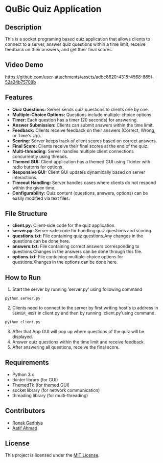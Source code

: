 # QuBic Quiz Application

## Description
This is a socket programing based quiz application that allows clients to connect to a server, answer quiz questions within a time limit, receive feedback on their answers, and get their final scores.

## Video Demo

https://github.com/user-attachments/assets/adbc8620-4315-4568-865f-52a24b75708b

## Features
- **Quiz Questions:** Server sends quiz questions to clients one by one.
- **Multiple-Choice Options:** Questions include multiple-choice options.
- **Timer:** Each question has a timer (20 seconds) for answering.
- **Answer Submission:** Clients can submit answers within the time limit.
- **Feedback:** Clients receive feedback on their answers (Correct, Wrong, or Time's Up).
- **Scoring:** Server keeps track of client scores based on correct answers.
- **Final Score:** Clients receive their final scores at the end of the quiz.
- **Multi-threading:** Server handles multiple client connections concurrently using threads.
- **Themed GUI:** Client application has a themed GUI using Tkinter with radio buttons for options.
- **Responsive GUI:** Client GUI updates dynamically based on server interactions.
- **Timeout Handling:** Server handles cases where clients do not respond within the given time.
- **Configurability:** Quiz content (questions, answers, options) can be easily modified via text files.

## File Structure
- **client.py:** Client-side code for the quiz application.
- **server.py:** Server-side code for handling quiz questions and scoring.
- **questions.txt:** File containing quiz questions.Any changes in the questions can be done here.
- **answers.txt:** File containing correct answers corresponding to questions.Changes in the answers can be done through this file.
- **options.txt:** File containing multiple-choice options for questions.Xhanges in the options can be done here.

## How to Run
1. Start the server by running 'server.py' using following command

```bash
python server.py
```

2. Clients need to connect to the server by first writing host's ip address in ```SERVER_HOST``` in client.py and then by running 'client.py'using command.

```bash
python client.py
```

3. After that App GUI will pop up where questions of the quiz will be displayed.
4. Answer quiz questions within the time limit and receive feedback.
5. After answering all questions, receive the final score.

## Requirements
- Python 3.x
- tkinter library (for GUI)
- ThemedTk (for themed GUI)
- socket library (for network communication)
- threading library (for multi-threading)

## Contributors
- [Ronak Gadhiya](https://github.com/ronakgadhiya09)
- [Aatif Ahmad](https://github.com/aatifahmad123)

## License
This project is licensed under the [MIT License](LICENSE).
